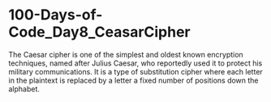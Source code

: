 # 100-Days-of-Code_Day8_CeasarCipher

The Caesar cipher is one of the simplest and oldest known encryption techniques, named after Julius Caesar, who reportedly used it to protect his military communications. It is a type of substitution cipher where each letter in the plaintext is replaced by a letter a fixed number of positions down the alphabet.
